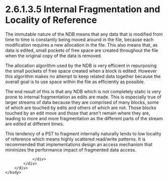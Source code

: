 <html dir="LTR" xmlns:mshelp="http://msdn.microsoft.com/mshelp" xmlns:ddue="http://ddue.schemas.microsoft.com/authoring/2003/5" xmlns:xlink="http://www.w3.org/1999/xlink" xmlns:tool="http://www.microsoft.com/tooltip">
    <head>
        <meta http-equiv="Content-Type" content="text/html; CHARSET=utf-8"></meta>
        <meta name="save" content="history"></meta>
        <title>2.6.1.3.5 Internal Fragmentation and Locality of Reference</title>
        <xml>
            <mshelp:toctitle title="2.6.1.3.5 Internal Fragmentation and Locality of Reference"></mshelp:toctitle>
            <mshelp:rltitle title="[MS-PST]: Internal Fragmentation and Locality of Reference"></mshelp:rltitle>
            <mshelp:keyword index="A" term="f6376d81-3ecb-4965-bb61-776ee6b21ed2"></mshelp:keyword>
            <mshelp:attr name="DCSext.ContentType" value="open specification"></mshelp:attr>
            <mshelp:attr name="AssetID" value="f6376d81-3ecb-4965-bb61-776ee6b21ed2"></mshelp:attr>
            <mshelp:attr name="TopicType" value="kbRef"></mshelp:attr>
            <mshelp:attr name="DCSext.Title" value="[MS-PST]: Internal Fragmentation and Locality of Reference" />
        </xml>
    </head>
    <body>
        <div id="header">
            <h1 class="heading">2.6.1.3.5 Internal Fragmentation and Locality of Reference</h1>
        </div>
        <div id="mainSection">
            <div id="mainBody">
                <div id="allHistory" class="saveHistory"></div>
                <div id="sectionSection0" class="section" name="collapseableSection">
                    

<p>The immutable nature of the NDB means that any data that is
modified from time to time is constantly being moved around in the file,
because each modification requires a new allocation in the file. This also
means that, as data is edited, small pockets of free space are created
throughout the file when the original copy of the data is removed.</p>

<p>The allocation algorithm used by the NDB is very efficient
in repurposing the small pockets of free space created when a block is edited.
However this algorithm makes no attempt to keep related data together because
the overall goal is to use space within the file as efficiently as possible.</p>

<p>The end result of this is that any NDB which is not
completely static is very prone to internal fragmentation as edits are made.
This is especially true of larger streams of data because they are comprised of
many blocks, some of which are touched by edits and others of which are not.
Those blocks touched by an edit move and those that aren't remain where they
are, leading to more and more fragmentation as the different parts of the
stream are edited at different times.</p>

<p>This tendency of a PST to fragment internally naturally
lends to low locality of reference which means highly scattered read/write
patterns. It is recommended that implementations design an access mechanism
that minimizes the performance impact of fragmented data access.</p>


                </div>
            </div>
        </div>
    </body>
</html>